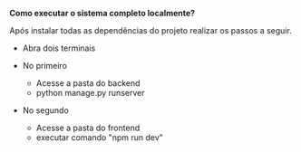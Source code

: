**Como executar o sistema completo localmente?**

Após instalar todas as dependências do projeto realizar os passos a seguir.

 - Abra dois terminais
 - No primeiro
   - Acesse a pasta do backend
   - python manage.py runserver

 - No segundo
   - Acesse a pasta do frontend
   - executar comando "npm run dev"